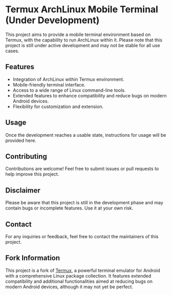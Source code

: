 # Termux ArchLinux Mobile Terminal (Under Development)

This project aims to provide a mobile terminal environment based on Termux, with the capability to run ArchLinux within it. Please note that this project is still under active development and may not be stable for all use cases.

## Features

- Integration of ArchLinux within Termux environment.
- Mobile-friendly terminal interface.
- Access to a wide range of Linux command-line tools.
- Extended features to enhance compatibility and reduce bugs on modern Android devices.
- Flexibility for customization and extension.

## Usage

Once the development reaches a usable state, instructions for usage will be provided here.

## Contributing

Contributions are welcome! Feel free to submit issues or pull requests to help improve this project.

## Disclaimer

Please be aware that this project is still in the development phase and may contain bugs or incomplete features. Use it at your own risk.
  
## Contact

For any inquiries or feedback, feel free to contact the maintainers of this project.

## Fork Information

This project is a fork of [Termux](https://github.com/termux/termux-app), a powerful terminal emulator for Android with a comprehensive Linux package collection. It features extended compatibility and additional functionalities aimed at reducing bugs on modern Android devices, although it may not yet be perfect.
